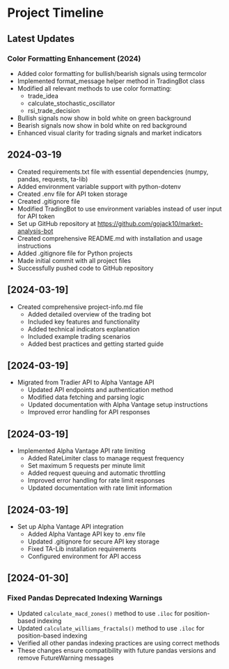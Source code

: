 # Project Timeline

## Latest Updates

### Color Formatting Enhancement (2024)
- Added color formatting for bullish/bearish signals using termcolor
- Implemented format_message helper method in TradingBot class
- Modified all relevant methods to use color formatting:
  - trade_idea
  - calculate_stochastic_oscillator
  - rsi_trade_decision
- Bullish signals now show in bold white on green background
- Bearish signals now show in bold white on red background
- Enhanced visual clarity for trading signals and market indicators

## 2024-03-19
- Created requirements.txt file with essential dependencies (numpy, pandas, requests, ta-lib)
- Added environment variable support with python-dotenv
- Created .env file for API token storage
- Created .gitignore file
- Modified TradingBot to use environment variables instead of user input for API token
- Set up GitHub repository at https://github.com/gojack10/market-analysis-bot
- Created comprehensive README.md with installation and usage instructions
- Added .gitignore file for Python projects
- Made initial commit with all project files
- Successfully pushed code to GitHub repository

## [2024-03-19]
- Created comprehensive project-info.md file
  - Added detailed overview of the trading bot
  - Included key features and functionality
  - Added technical indicators explanation
  - Included example trading scenarios
  - Added best practices and getting started guide 

## [2024-03-19]
- Migrated from Tradier API to Alpha Vantage API
  - Updated API endpoints and authentication method
  - Modified data fetching and parsing logic
  - Updated documentation with Alpha Vantage setup instructions
  - Improved error handling for API responses

## [2024-03-19]
- Implemented Alpha Vantage API rate limiting
  - Added RateLimiter class to manage request frequency
  - Set maximum 5 requests per minute limit
  - Added request queuing and automatic throttling
  - Improved error handling for rate limit responses
  - Updated documentation with rate limit information

## [2024-03-19]
- Set up Alpha Vantage API integration
  - Added Alpha Vantage API key to .env file
  - Updated .gitignore for secure API key storage
  - Fixed TA-Lib installation requirements
  - Configured environment for API access 

## [2024-01-30]
### Fixed Pandas Deprecated Indexing Warnings
- Updated `calculate_macd_zones()` method to use `.iloc` for position-based indexing
- Updated `calculate_williams_fractals()` method to use `.iloc` for position-based indexing
- Verified all other pandas indexing practices are using correct methods
- These changes ensure compatibility with future pandas versions and remove FutureWarning messages 